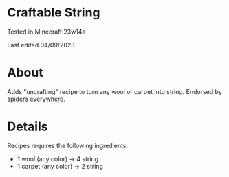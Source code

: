 # Craftable String

Tested in Minecraft 23w14a

Last edited 04/09/2023

# About

Adds "uncrafting" recipe to turn any wool or carpet into string.  Endorsed by spiders everywhere.

# Details

Recipes requires the following ingredients:

 - 1 wool (any color) -> 4 string
 - 1 carpet (any color) -> 2 string
 